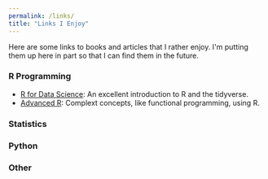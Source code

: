 ```yaml
---
permalink: /links/
title: "Links I Enjoy"
---
```


Here are some links to books and articles that I rather enjoy. I'm putting them up here in part so that I can find them in the future.

### R Programming

* [R for Data Science](https://r4ds.had.co.nz/): An excellent introduction to R and the tidyverse.
* [Advanced R](http://adv-r.had.co.nz/): Complext concepts, like functional programming, using R.

### Statistics


### Python


### Other
